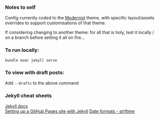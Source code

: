### Notes to self

Config currently coded to the [Modernist](https://github.com/pages-themes/modernist) theme, with specific layout/assets overrides to support customisations of that theme.

If considering changing to another theme: for all that is holy, test it locally / on a branch before setting it all on fire...

### To run locally:

`bundle exec jekyll serve`

### To view with draft posts:

Add `--drafts` to the above command

### Jekyll cheat sheets

[Jekyll docs](https://jekyllrb.com/docs/)  
[Setting up a GitHub Pages site with Jekyll](https://docs.github.com/en/pages/setting-up-a-github-pages-site-with-jekyll)
[Date formats - strftime](http://www.strfti.me/)